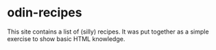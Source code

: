 # odin-recipes
This site contains a list of (silly) recipes.
It was put together as a simple exercise to show basic HTML knowledge.